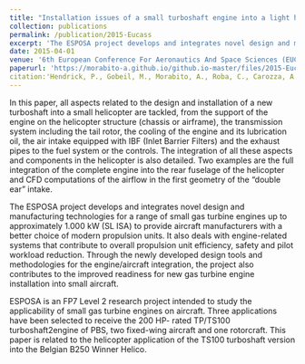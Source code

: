```yaml
---
title: "Installation issues of a small turboshaft engine into a light helicopter"
collection: publications
permalink: /publication/2015-Eucass
excerpt: 'The ESPOSA project develops and integrates novel design and manufacturing technologies for a range of small gas turbine engines up to approximately 1.000 kW (SL ISA) to provide aircraft manufacturers with a better choice of modern propulsion units.'
date: 2015-04-01
venue: '6th European Conference For Aeronautics And Space Sciences (EUCASS)'
paperurl: 'https://morabito-a.github.io/github.io-master/files/2015-Eucass.pdf'
citation:'Hendrick, P., Gobeil, M., Morabito, A., Roba, C., Carozza, A., Mingione, G., & Pezzella, G. (2015). &quot; Installation issues of a small turboshaft engine into a light helicopter.&quot; <i>AVT-230 Specialists Meeting on Advanced Aircraft Propulsion Systems. Rzeszów, Poland</i>.'
---
```


In this paper, all aspects related to the design and installation of a new turboshaft into a small helicopter are tackled, from the support of the engine on the helicopter structure (chassis or airframe), the transmission system including the tail rotor, the cooling of the engine and its lubrication oil, the air intake equipped with IBF (Inlet Barrier Filters) and the exhaust pipes to the fuel system or the controls. The integration of all these aspects and components in the helicopter is also detailed. Two examples are the full integration of the complete engine into the rear fuselage of the helicopter and CFD computations of the airflow in the first geometry of the “double ear” intake.

The ESPOSA project develops and integrates novel design and manufacturing technologies for a range of small gas turbine engines up to approximately 1.000 kW (SL ISA) to provide aircraft manufacturers with a better choice of modern propulsion units. It also deals with engine-related systems that contribute to overall propulsion unit efficiency, safety and pilot workload reduction. Through the newly developed design tools and methodologies for the engine/aircraft integration, the project also contributes to the improved readiness for new gas turbine engine installation into small aircraft.

ESPOSA is an FP7 Level 2 research project intended to study the applicability of small gas turbine engines on aircraft. Three applications have been selected to receive the 200 HP- rated TP/TS100 turboshaft2engine of PBS, two fixed-wing aircraft and one rotorcraft. This paper is related to the helicopter application of the TS100 turboshaft version into the Belgian B250 Winner Helico.


